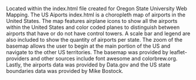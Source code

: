 Located within the index.html file created for Oregon State University Web Mapping. The US Aiports index.html is a choropleth map of airports in the United States. The map features airplane icons to show all the airports within the United States and color coded planes to distinguish between airports that have or do not have control towers. A scale bar and legend are also included to show the quantity of airports per state. The zoom of the basemap allows the user to begin at the main portion of the US and navigate to the other US territories. The basemap was provided by leaflet-providers and other sources include font awesome and colorbrew.org. Lastly, the airports data was provided by Data.gov and the US state boundaries data was provided by Mike Bostock.
